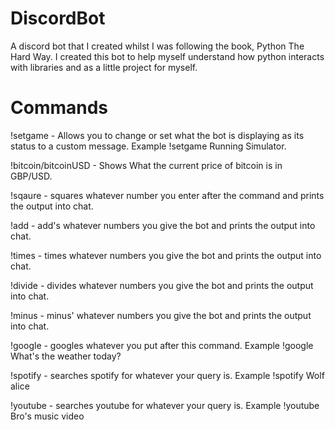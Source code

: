 # DiscordBot
A discord bot that I created whilst I was following the book, Python The Hard Way. I created this bot to help myself understand how python
interacts with libraries and as a little project for myself.

# Commands

!setgame - Allows you to change or set what the bot is displaying as its status to a custom message. Example !setgame Running Simulator.

!bitcoin/bitcoinUSD - Shows What the current price of bitcoin is in GBP/USD.

!sqaure - squares whatever number you enter after the command and prints the output into chat.

!add - add's whatever numbers you give the bot and prints the output into chat.

!times - times whatever numbers you give the bot and prints the output into chat. 

!divide - divides whatever numbers you give the bot and prints the output into chat.

!minus - minus' whatever numbers you give the bot and prints the output into chat.

!google - googles whatever you put after this command. Example !google What's the weather today?

!spotify - searches spotify for whatever your query is. Example !spotify Wolf alice

!youtube - searches youtube for whatever your query is. Example !youtube Bro's music video
